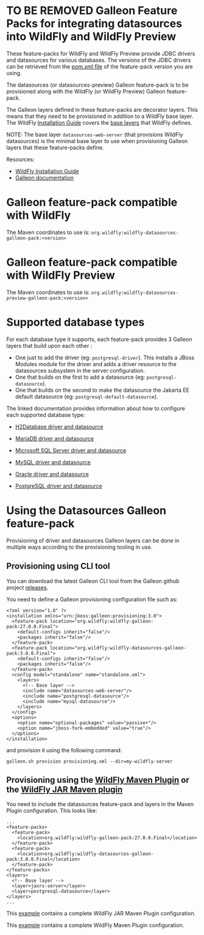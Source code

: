 TO BE REMOVED
Galleon Feature Packs for integrating datasources into WildFly and WildFly Preview
==================================================

These feature-packs for WildFly and WildFly Preview provide JDBC drivers and datasources for various databases.
The versions of the JDBC drivers can be retrieved from the [pom.xml file](pom.xml) of the feature-pack version you are using.

The datasources (or datasources-preview) Galleon feature-pack is to be provisioned along with the WildFly (or WildFly Preview) Galleon feature-pack.

The Galleon layers defined in these feature-packs are decorator layers. This means that they need to be provisioned 
in addition to a WildFly base layer. The WildFly [Installation Guide](https://docs.wildfly.org/27/#installation-guides) covers the 
[base layers](https://docs.wildfly.org/27/Galleon_Guide.html#wildfly_foundational_galleon_layers) that WildFly defines.

NOTE: The base layer `datasources-web-server` (that provisions WildFly datasources) is the minimal base layer to use when provisioning Galleon layers that these 
feature-packs define.

Resources:

* [WildFly Installation Guide](https://docs.wildfly.org/27/#installation-guides)
* [Galleon documentation](https://docs.wildfly.org/galleon/)

Galleon feature-pack compatible with WildFly
============================

The Maven coordinates to use is: `org.wildfly:wildfly-datasources-galleon-pack:<version>`

Galleon feature-pack compatible with WildFly Preview
=================================

The Maven coordinates to use is: `org.wildfly:wildfly-datasources-preview-galleon-pack:<version>`

Supported database types
===============

For each database type it supports, each feature-pack provides 3 Galleon layers that build upon each other :

* One just to add the driver (eg: `postgresql-driver`). This installs a JBoss Modules module for the driver and 
adds a driver resource to the datasources subsystem in the server configuration.
* One that builds on the first to add a datasource (eg: `postgresql-datasource`).
* One that builds on the second to make the datasource the Jakarta EE default datasource (eg: `postgresql-default-datasource`).

The linked documentation provides information about how to configure each supported database type:

* [H2Database driver and datasource](doc/h2database/README.md)

* [MariaDB driver and datasource](doc/mariadb/README.md)

* [Microsoft SQL Server driver and datasource](doc/mssqlserver/README.md)

* [MySQL driver and datasource](doc/mysql/README.md)

* [Oracle driver and datasource](doc/oracle/README.md)

* [PostgreSQL driver and datasource](doc/postgresql/README.md)

Using the Datasources Galleon feature-pack
==========================

Provisioning of driver and datasources Galleon layers can be done in multiple ways according to the provisioning tooling in use.

## Provisioning using CLI tool

You can download the latest Galleon CLI tool from the Galleon github project [releases](https://github.com/wildfly/galleon/releases).
 
You need to define a Galleon provisioning configuration file such as:

```
<?xml version="1.0" ?>
<installation xmlns="urn:jboss:galleon:provisioning:3.0">
  <feature-pack location="org.wildfly:wildfly-galleon-pack:27.0.0.Final">
    <default-configs inherit="false"/>
    <packages inherit="false"/>
  </feature-pack>
  <feature-pack location="org.wildfly:wildfly-datasources-galleon-pack:3.0.0.Final">
    <default-configs inherit="false"/>
    <packages inherit="false"/>
  </feature-pack>
  <config model="standalone" name="standalone.xml">
    <layers>
      <!-- Base layer -->
      <include name="datasources-web-server"/>
      <include name="postgresql-datasource"/>
      <include name="mysql-datasource"/>
    </layers>
  </config>
  <options>
    <option name="optional-packages" value="passive+"/>
    <option name="jboss-fork-embedded" value="true"/>
  </options>
</installation>
```
and provision it using the following command:

```
galleon.sh provision provisioning.xml --dir=my-wildfly-server
```

## Provisioning using the [WildFly Maven Plugin](https://github.com/wildfly/wildfly-maven-plugin/) or the [WildFly JAR Maven plugin](https://github.com/wildfly-extras/wildfly-jar-maven-plugin/)

You need to include the datasources feature-pack and layers in the Maven Plugin configuration. This looks like:

```
...
<feature-packs>
  <feature-pack>
    <location>org.wildfly:wildfly-galleon-pack:27.0.0.Final</location>
  </feature-pack>
  <feature-pack>
    <location>org.wildfly:wildfly-datasources-galleon-pack:3.0.0.Final</location>
  </feature-pack>
</feature-packs>
<layers>
  <!-- Base layer -->
  <layer>jaxrs-server</layer>
  <layer>postgresql-datasource</layer>
</layers>
...
```

This [example](https://github.com/wildfly-extras/wildfly-jar-maven-plugin/tree/8.1.0.Final/examples/postgresql) 
contains a complete WildFly JAR Maven Plugin configuration.

This [example](https://github.com/wildfly/wildfly-s2i/tree/main/examples/postgresql) 
contains a complete WildFly Maven Plugin configuration.
